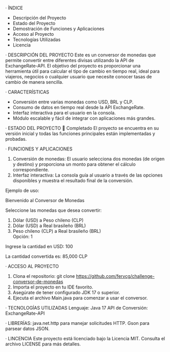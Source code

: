 · ÍNDICE
- Descripción del Proyecto
- Estado del Proyecto
- Demostración de Funciones y Aplicaciones
- Acceso al Proyecto
- Tecnologías Utilizadas
- Licencia

· DESCRIPCIÓN DEL PROYECTO
Este es un conversor de monedas que permite convertir entre diferentes divisas utilizando la API de ExchangeRate-API.
El objetivo del proyecto es proporcionar una herramienta útil para calcular el tipo de cambio en tiempo real, ideal para viajeros, negocios o cualquier usuario que necesite conocer tasas de cambio de manera sencilla.

· CARACTERÍSTICAS
- Conversión entre varias monedas como USD, BRL y CLP.
- Consumo de datos en tiempo real desde la API ExchangeRate.
- Interfaz interactiva para el usuario en la consola.
- Módulo escalable y fácil de integrar con aplicaciones más grandes.

· ESTADO DEL PROYECTO
🚀 Completado
El proyecto se encuentra en su versión inicial y todas las funciones principales están implementadas y probadas.

· FUNCIONES Y APLICACIONES
1. Conversión de monedas:
El usuario selecciona dos monedas (de origen y destino) y proporciona un monto para obtener el cálculo correspondiente.
2. Interfaz interactiva:
La consola guía al usuario a través de las opciones disponibles y muestra el resultado final de la conversión.

Ejemplo de uso:

Bienvenido al Conversor de Monedas  

Seleccione las monedas que desea convertir:  
1. Dólar (USD) a Peso chileno (CLP)  
2. Dólar (USD) a Real brasileño (BRL)  
3. Peso chileno (CLP) a Real brasileño (BRL)  
Opción: 1  

Ingrese la cantidad en USD: 100 

La cantidad convertida es: 85,000 CLP  

· ACCESO AL PROYECTO
1. Clona el repositorio:
git clone https://github.com/fervcg/challenge-conversor-de-monedas 
2. Importa el proyecto en tu IDE favorito.
3. Asegúrate de tener configurado JDK 17 o superior.
4. Ejecuta el archivo Main.java para comenzar a usar el conversor.

· TECNOLOGÍAS UTILIZADAS
Lenguaje: Java 17
API de Conversión: ExchangeRate-API

· LIBRERÍAS:
java.net.http para manejar solicitudes HTTP.
Gson para parsear datos JSON.

· LINCENCIA
Este proyecto está licenciado bajo la Licencia MIT. Consulta el archivo LICENSE para más detalles.

